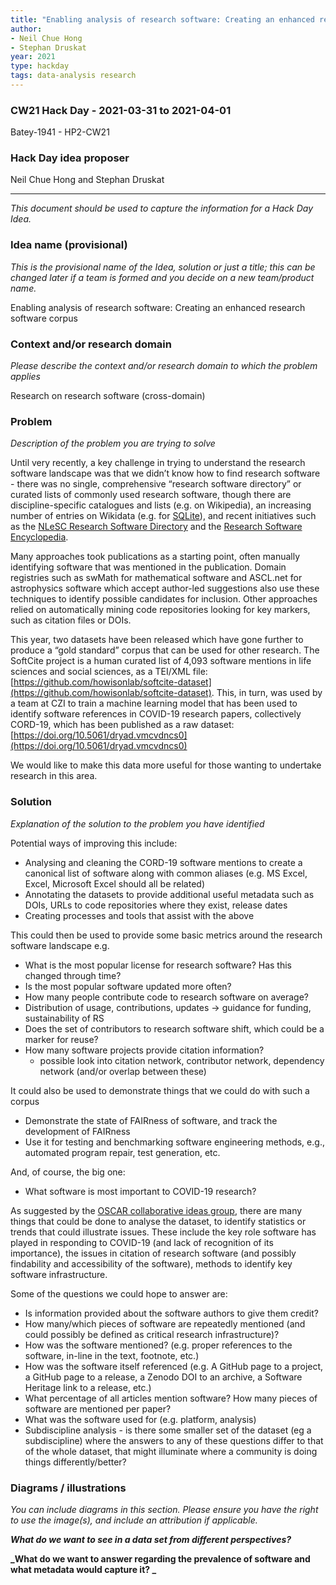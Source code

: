 ```yaml
---
title: "Enabling analysis of research software: Creating an enhanced research software corpus"
author:
- Neil Chue Hong
- Stephan Druskat
year: 2021
type: hackday
tags: data-analysis research
---
```




### CW21 Hack Day - 2021-03-31 to 2021-04-01

Batey-1941 - HP2-CW21


### **Hack Day idea proposer**

Neil Chue Hong and Stephan Druskat



---


_This document should be used to capture the information for a Hack Day Idea._


### **Idea name (provisional)**

_This is the provisional name of the Idea, solution or just a title; this can be changed later if a team is formed and you decide on a new team/product name._

Enabling analysis of research software: Creating an enhanced research software corpus


### **Context and/or research domain**

_Please describe the context and/or research domain to which the problem applies_

Research on research software (cross-domain)


### **Problem**

_Description of the problem you are trying to solve_

Until very recently, a key challenge in trying to understand the research software landscape was that we didn’t know how to find research software - there was no single, comprehensive “research software directory” or curated lists of commonly used research software, though there are discipline-specific catalogues and lists (e.g. on Wikipedia), an increasing number of entries on Wikidata (e.g. for [SQLite](https://www.wikidata.org/wiki/Q319417)), and recent initiatives such as the [NLeSC Research Software Directory](https://www.research-software.nl/) and the [Research Software Encyclopedia](https://rseng.github.io/software/). 

Many approaches took publications as a starting point, often manually identifying software that was mentioned in the publication. Domain registries such as swMath for mathematical software and ASCL.net for astrophysics software which accept author-led suggestions also use these techniques to identify possible candidates for inclusion. Other approaches relied on automatically mining code repositories looking for key markers, such as citation files or DOIs.

This year, two datasets have been released which have gone further to produce a “gold standard” corpus that can be used for other research. The SoftCite project is a human curated list of 4,093 software mentions in life sciences and social sciences, as a TEI/XML file: [https://github.com/howisonlab/softcite-dataset](https://github.com/howisonlab/softcite-dataset). This, in turn, was used by a team at CZI to train a machine learning model that has been used to identify software references in COVID-19 research papers, collectively CORD-19, which has been published as a raw dataset: [https://doi.org/10.5061/dryad.vmcvdncs0](https://doi.org/10.5061/dryad.vmcvdncs0) 

We would like to make this data more useful for those wanting to undertake research in this area.


### **Solution**

_Explanation of the solution to the problem you have identified_

Potential ways of improving this include:



*   Analysing and cleaning the CORD-19 software mentions to create a canonical list of software along with common aliases (e.g. MS Excel, Excel, Microsoft Excel should all be related)
*   Annotating the datasets to provide additional useful metadata such as DOIs, URLs to code repositories where they exist, release dates
*   Creating processes and tools that assist with the above

This could then be used to provide some basic metrics around the research software landscape e.g.



*   What is the most popular license for research software? Has this changed through time? 
*   Is the most popular software updated more often?
*   How many people contribute code to research software on average?
*   Distribution of usage, contributions, updates → guidance for funding, sustainability of RS
*   Does the set of contributors to research software shift, which could be a marker for reuse?
*   How many software projects provide citation information?
    *   possible look into citation network, contributor network, dependency network (and/or overlap between these)

It could also be used to demonstrate things that we could do with such a corpus



*   Demonstrate the state of FAIRness of software, and track the development of FAIRness
*   Use it for testing and benchmarking software engineering methods, e.g., automated program repair, test generation, etc.

And, of course, the big one:



*   What software is most important to COVID-19 research?

As suggested by the [OSCAR collaborative ideas group](https://docs.google.com/document/d/1o2ax52Lxk0DLCkGiocqvMai0ZLfbQP0Rs0fmUd381ks/edit), there are many things that could be done to analyse the dataset, to identify statistics or trends that could illustrate issues. These include the key role software has played in responding to COVID-19 (and lack of recognition of its importance), the issues in citation of research software (and possibly findability and accessibility of the software), methods to identify key software infrastructure.

Some of the questions we could hope to answer are:



*   Is information provided about the software authors to give them credit?
*   How many/which pieces of software are repeatedly mentioned (and could possibly be defined as critical research infrastructure)?
*   How was the software mentioned? (e.g. proper references to the software, in-line in the text, footnote, etc.)
*   How was the software itself referenced (e.g. A GitHub page to a project, a GitHub page to a release, a Zenodo DOI to an archive, a Software Heritage link to a release, etc.)
*   What percentage of all articles mention software? How many pieces of software are mentioned per paper?
*   What was the software used for (e.g. platform, analysis)
*   Subdiscipline analysis - is there some smaller set of the dataset (eg a subdiscipline) where the answers to any of these questions differ to that of the whole dataset, that might illuminate where a community is doing things differently/better?


### **Diagrams / illustrations**

_You can include diagrams in this section. Please ensure you have the right to use the image(s), and include an attribution if applicable._

**_What do we want to see in a data set from different perspectives?_**

**_What do we want to answer regarding the prevalence of software and what metadata would capture it? _**
